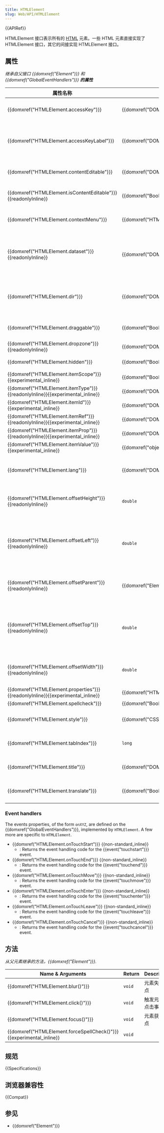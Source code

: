 ```yaml
---
title: HTMLElement
slug: Web/API/HTMLElement
---
```


{{APIRef}}

HTMLElement 接口表示所有的 [HTML](/zh-CN/docs/Web/HTML) 元素。一些 HTML 元素直接实现了 HTMLElement 接口，其它的间接实现 HTMLElement 接口。

## 属性

_继承自父接口 {{domxref("Element")}} 和 {{domxref("GlobalEventHandlers")}} **的属性**_

| 属性名称                                                                                                  | 属性类型                                             | Description                                                                |
| --------------------------------------------------------------------------------------------------------- | ---------------------------------------------------- | -------------------------------------------------------------------------- |
| {{domxref("HTMLElement.accessKey")}}                                                          | {{domxref("DOMString")}}                     | 获取/设置元素访问的快捷键                                                  |
| {{domxref("HTMLElement.accessKeyLabel")}}                                                  | {{domxref("DOMString")}}                     | 返回一个包含元素访问的快捷键的字符串（只读）                               |
| {{domxref("HTMLElement.contentEditable")}}                                                  | {{domxref("DOMString")}}                     | 获取/设置元素的可编辑状态                                                  |
| {{domxref("HTMLElement.isContentEditable")}} {{readonlyInline}}                     | {{domxref("Boolean")}}                         | 表明元素的内容是否可编辑（只读）                                           |
| {{domxref("HTMLElement.contextMenu")}}                                                      | {{domxref("HTMLMenuElement")}}             | 设置/获取元素的右键菜单                                                    |
| {{domxref("HTMLElement.dataset")}} {{readonlyInline}}                                     | {{domxref("DOMStringMap")}}                 | 获取元素的自定义属性，是一个对象（key-value，只读）                        |
| {{domxref("HTMLElement.dir")}}                                                                  | {{domxref("DOMString")}}                     | 获取/设置元素的方向，可选的值有：ltr，rtl，auto                            |
| {{domxref("HTMLElement.draggable")}}                                                          | {{domxref("Boolean")}}                         | 设置/获取元素是否可以拖拽                                                  |
| {{domxref("HTMLElement.dropzone")}} {{readonlyInline}}                                 | {{domxref("DOMSettableTokenList")}}     |                                                                            |
| {{domxref("HTMLElement.hidden")}}                                                              | {{domxref("Boolean")}}                         | 获取/设置元素是否隐藏                                                      |
| {{domxref("HTMLElement.itemScope")}} {{experimental_inline}}                         | {{domxref("Boolean")}}                         |                                                                            |
| {{domxref("HTMLElement.itemType")}} {{readonlyInline}}{{experimental_inline}} | {{domxref("DOMSettableTokenList")}}     |                                                                            |
| {{domxref("HTMLElement.itemId")}} {{experimental_inline}}                             | {{domxref("DOMString")}}                     |                                                                            |
| {{domxref("HTMLElement.itemRef")}} {{readonlyInline}}{{experimental_inline}}     | {{domxref("DOMSettableTokenList")}}     |                                                                            |
| {{domxref("HTMLElement.itemProp")}} {{readonlyInline}}{{experimental_inline}} | {{domxref("DOMSettableTokenList")}}     |                                                                            |
| {{domxref("HTMLElement.itemValue")}} {{experimental_inline}}                         | {{domxref("object")}}                         |                                                                            |
| {{domxref("HTMLElement.lang")}}                                                                  | {{domxref("DOMString")}}                     | 获取/设置元素属性、文本、内容的语言                                        |
| {{domxref("HTMLElement.offsetHeight")}} {{readonlyInline}}                             | `double`                                             | 元素自身可视高度加上上下 border 的宽度                                     |
| {{domxref("HTMLElement.offsetLeft")}}{{readonlyInline}}                                  | `double`                                             | 元素自己 border 左边距离父元素 border 左边或者 body 元素 border 左边的距离 |
| {{domxref("HTMLElement.offsetParent")}}{{readonlyInline}}                              | {{domxref("Element")}}                         | 元素的父元素，如果没有就是 body 元素                                       |
| {{domxref("HTMLElement.offsetTop")}}{{readonlyInline}}                                  | `double`                                             | 元素自己 border 顶部距离父元素顶部或者 body 元素 border 顶部的距离         |
| {{domxref("HTMLElement.offsetWidth")}}{{readonlyInline}}                              | `double`                                             | 元素自身可视宽度加上左右 border 的宽度                                     |
| {{domxref("HTMLElement.properties")}} {{readonlyInline}}{{experimental_inline}} | {{domxref("HTMLPropertiesCollection")}} |                                                                            |
| {{domxref("HTMLElement.spellcheck")}}                                                          | {{domxref("Boolean")}}                         |                                                                            |
| {{domxref("HTMLElement.style")}}                                                              | {{domxref("CSSStyleDeclaration")}}         | 获取/设置元素的 style 属性                                                 |
| {{domxref("HTMLElement.tabIndex")}}                                                          | `long`                                               | 获取/设置元素的 tab 键控制次序                                             |
| {{domxref("HTMLElement.title")}}                                                              | {{domxref("DOMString")}}                     | 获取/设置元素的 title 属性                                                 |
| {{domxref("HTMLElement.translate")}}                                                          | {{domxref("Boolean")}}                         | 获取/设置元素是否可以被翻译                                                |

### Event handlers

The events properties, of the form `onXYZ`, are defined on the {{domxref("GlobalEventHandlers")}}, implemented by `HTMLElement`. A few more are specific to `HTMLElement`.

- {{domxref("HTMLElement.onTouchStart")}} {{non-standard_inline}}
  - : Returns the event handling code for the {{event("touchstart")}} event.
- {{domxref("HTMLElement.onTouchEnd")}} {{non-standard_inline}}
  - : Returns the event handling code for the {{event("touchend")}} event.
- {{domxref("HTMLElement.onTouchMove")}} {{non-standard_inline}}
  - : Returns the event handling code for the {{event("touchmove")}} event.
- {{domxref("HTMLElement.onTouchEnter")}} {{non-standard_inline}}
  - : Returns the event handling code for the {{event("touchenter")}} event.
- {{domxref("HTMLElement.onTouchLeave")}} {{non-standard_inline}}
  - : Returns the event handling code for the {{event("touchleave")}} event.
- {{domxref("HTMLElement.onTouchCancel")}} {{non-standard_inline}}
  - : Returns the event handling code for the {{event("touchcancel")}} event.

## 方法

_从父元素继承的方法，{{domxref("Element")}}._

| Name & Arguments                                                                              | Return | Description        |
| --------------------------------------------------------------------------------------------- | ------ | ------------------ |
| {{domxref("HTMLElement.blur()")}}                                                  | `void` | 元素失去焦点       |
| {{domxref("HTMLElement.click()")}}                                                  | `void` | 触发元素的点击事件 |
| {{domxref("HTMLElement.focus()")}}                                                  | `void` | 元素获得焦点       |
| {{domxref("HTMLElement.forceSpellCheck()")}} {{experimental_inline}} | `void` |                    |

## 规范

{{Specifications}}

## 浏览器兼容性

{{Compat}}

## 参见

- {{domxref("Element")}}
